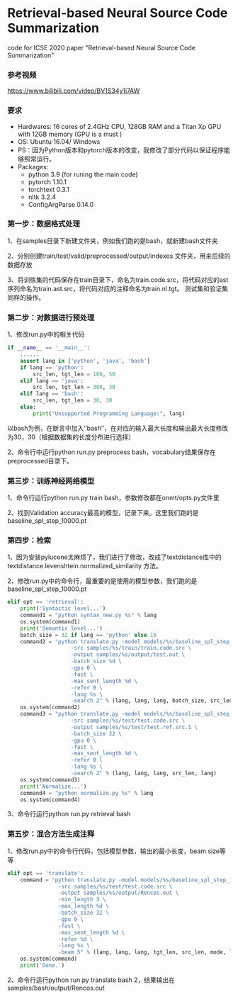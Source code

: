 # Retrieval-based Neural Source Code Summarization
code for ICSE 2020 paper "Retrieval-based Neural Source Code Summarization"

### 参考视频

https://www.bilibili.com/video/BV1S34y1i7AW



### 要求
* Hardwares: 16 cores of 2.4GHz CPU, 128GB RAM and a Titan Xp GPU with 12GB memory (GPU is a must )
* OS: Ubuntu 16.04/ Windows
* PS：因为Python版本和pytorch版本的改变，我修改了部分代码以保证程序能够照常运行。
* Packages:
	+ python 3.9 (for runing the main code)
	+ pytorch 1.10.1
	+ torchtext 0.3.1
	+ nltk 3.2.4
	+ ConfigArgParse 0.14.0

### 第一步：数据格式处理
1、在samples目录下新建文件夹，例如我们跑的是bash，就新建bash文件夹

2、分别创建train/test/valid/preprocessed/output/indexes 文件夹，用来后续的数据存放

3、将训练集的代码保存在train目录下，命名为train.code.src，将代码对应的ast序列命名为train.ast.src，将代码对应的注释命名为train.nl.tgt。
测试集和验证集同样的操作。

### 第二步：对数据进行预处理
1、修改run.py中的相关代码

```python
if __name__ == '__main__':
    ......
    assert lang in ['python', 'java', 'bash']
    if lang == 'python':
        src_len, tgt_len = 100, 50
    elif lang == 'java':
        src_len, tgt_len = 300, 30
    elif lang == 'bash':
        src_len, tgt_len = 30, 30
    else:
        print("Unsupported Programming Language:", lang)
```

以bash为例，在断言中加入‘’bash‘’，在对应的输入最大长度和输出最大长度修改为30，30（根据数据集的长度分布进行选择）

2、命令行中运行python run.py preprocess bash，vocabulary结果保存在preprocessed目录下。

### 第三步：训练神经网络模型

1、命令行运行python run.py train bash，参数修改都在onmt/opts.py文件里

2、找到Validation accuracy最高的模型，记录下来。这里我们跑的是baseline_spl_step_10000.pt

### 第四步：检索

1、因为安装pylucene太麻烦了，我们进行了修改，改成了textdistance库中的textdistance.levenshtein.normalized_similarity 方法。

2、修改run.py中的命令行，最重要的是使用的模型参数，我们跑的是baseline_spl_step_10000.pt

```python
elif opt == 'retrieval':
    print('Syntactic level...')
    command1 = "python syntax_new.py %s" % lang
    os.system(command1)
    print('Semantic level...')
    batch_size = 32 if lang == 'python' else 16
    command2 = "python translate.py -model models/%s/baseline_spl_step_10000.pt \
                    -src samples/%s/train/train.code.src \
                    -output samples/%s/output/test.out \
                    -batch_size %d \
                    -gpu 0 \
                    -fast \
                    -max_sent_length %d \
                    -refer 0 \
                    -lang %s \
                    -search 2" % (lang, lang, lang, batch_size, src_len, lang)
    os.system(command2)
    command3 = "python translate.py -model models/%s/baseline_spl_step_10000.pt \
                    -src samples/%s/test/test.code.src \
                    -output samples/%s/test/test.ref.src.1 \
                    -batch_size 32 \
                    -gpu 0 \
                    -fast \
                    -max_sent_length %d \
                    -refer 0 \
                    -lang %s \
                    -search 2" % (lang, lang, lang, src_len, lang)
    os.system(command3)
    print('Normalize...')
    command4 = "python normalize.py %s" % lang
    os.system(command4)
```

3、命令行运行python run.py retrieval bash

### 第五步：混合方法生成注释

1、修改run.py中的命令行代码，包括模型参数，输出的最小长度，beam size等等

```python
elif opt == 'translate':
    command = "python translate.py -model models/%s/baseline_spl_step_10000.pt \
                -src samples/%s/test/test.code.src \
                -output samples/%s/output/Rencos.out \
                -min_length 3 \
                -max_length %d \
                -batch_size 32 \
                -gpu 0 \
                -fast \
                -max_sent_length %d \
                -refer %d \
                -lang %s \
                -beam 5" % (lang, lang, lang, tgt_len, src_len, mode, lang)
    os.system(command)
    print('Done.')
```

2、命令行运行python run.py translate bash 2，结果输出在samples/bash/output/Rencos.out
